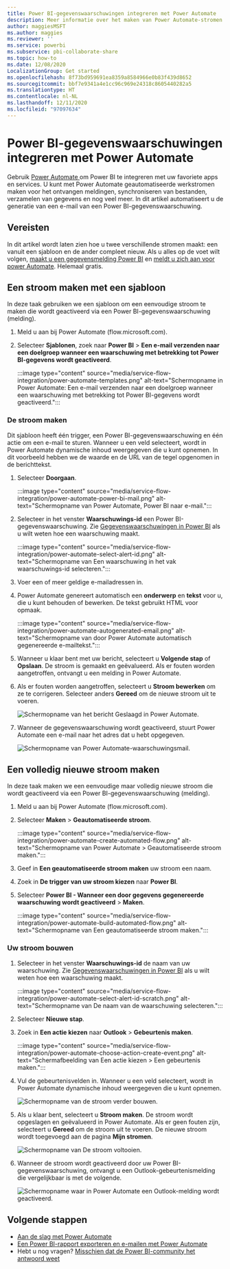 ```yaml
---
title: Power BI-gegevenswaarschuwingen integreren met Power Automate
description: Meer informatie over het maken van Power Automate-stromen die worden geactiveerd met Power BI-gegevenswaarschuwingen.
author: maggiesMSFT
ms.author: maggies
ms.reviewer: ''
ms.service: powerbi
ms.subservice: pbi-collaborate-share
ms.topic: how-to
ms.date: 12/08/2020
LocalizationGroup: Get started
ms.openlocfilehash: 8f73bd959691ea8359a8584966e0b83f439d8652
ms.sourcegitcommit: bbf7e9341a4e1cc96c969e24318c8605440282a5
ms.translationtype: HT
ms.contentlocale: nl-NL
ms.lasthandoff: 12/11/2020
ms.locfileid: "97097634"
---
```

# <a name="integrate-power-bi-data-alerts-with-power-automate"></a>Power BI-gegevenswaarschuwingen integreren met Power Automate

Gebruik [Power Automate ](/power-automate/getting-started) om Power BI te integreren met uw favoriete apps en services. U kunt met Power Automate geautomatiseerde werkstromen maken voor het ontvangen meldingen, synchroniseren van bestanden, verzamelen van gegevens en nog veel meer. In dit artikel automatiseert u de generatie van een e-mail van een Power BI-gegevenswaarschuwing.

## <a name="prerequisites"></a>Vereisten
In dit artikel wordt laten zien hoe u twee verschillende stromen maakt: een vanuit een sjabloon en de ander compleet nieuw. Als u alles op de voet wilt volgen, [maakt u een gegevensmelding Power BI](../create-reports/service-set-data-alerts.md) en [meldt u zich aan voor power Automate](https://flow.microsoft.com/#home-signup). Helemaal gratis.

## <a name="create-a-flow-from-a-template"></a>Een stroom maken met een sjabloon
In deze taak gebruiken we een sjabloon om een eenvoudige stroom te maken die wordt geactiveerd via een Power BI-gegevenswaarschuwing (melding).

1. Meld u aan bij Power Automate (flow.microsoft.com).
2. Selecteer **Sjablonen**, zoek naar **Power BI** > **Een e-mail verzenden naar een doelgroep wanneer een waarschuwing met betrekking tot Power BI-gegevens wordt geactiveerd**.
   
    :::image type="content" source="media/service-flow-integration/power-automate-templates.png" alt-text="Schermopname in Power Automate: Een e-mail verzenden naar een doelgroep wanneer een waarschuwing met betrekking tot Power BI-gegevens wordt geactiveerd.":::

### <a name="build-the-flow"></a>De stroom maken
Dit sjabloon heeft één trigger, een Power BI-gegevenswaarschuwing en één actie om een e-mail te sturen. Wanneer u een veld selecteert, wordt in Power Automate dynamische inhoud weergegeven die u kunt opnemen.  In dit voorbeeld hebben we de waarde en de URL van de tegel opgenomen in de berichttekst.

1. Selecteer **Doorgaan**.

    :::image type="content" source="media/service-flow-integration/power-automate-power-bi-mail.png" alt-text="Schermopname van Power Automate, Power BI naar e-mail.":::

1. Selecteer in het venster **Waarschuwings-id** een Power BI-gegevenswaarschuwing. Zie [Gegevenswaarschuwingen in Power BI](../create-reports/service-set-data-alerts.md) als u wilt weten hoe een waarschuwing maakt.
   
    :::image type="content" source="media/service-flow-integration/power-automate-select-alert-id.png" alt-text="Schermopname van Een waarschuwing in het vak waarschuwings-id selecteren.":::
2. Voer een of meer geldige e-mailadressen in.

3. Power Automate genereert automatisch een **onderwerp** en **tekst** voor u, die u kunt behouden of bewerken. De tekst gebruikt HTML voor opmaak.

    :::image type="content" source="media/service-flow-integration/power-automate-autogenerated-email.png" alt-text="Schermopname van door Power Automate automatisch gegenereerde e-mailtekst.":::

1. Wanneer u klaar bent met uw bericht, selecteert u **Volgende stap** of **Opslaan**.  De stroom is gemaakt en geëvalueerd.  Als er fouten worden aangetroffen, ontvangt u een melding in Power Automate.
2. Als er fouten worden aangetroffen, selecteert u **Stroom bewerken** om ze te corrigeren. Selecteer anders **Gereed** om de nieuwe stroom uit te voeren.
   
   ![Schermopname van het bericht Geslaagd in Power Automate.](media/service-flow-integration/power-bi-flow-running.png)
5. Wanneer de gegevenswaarschuwing wordt geactiveerd, stuurt Power Automate een e-mail naar het adres dat u hebt opgegeven.  
   
   ![Schermopname van Power Automate-waarschuwingsmail.](media/service-flow-integration/power-bi-flow-email2.png)

## <a name="create-a-flow-from-scratch"></a>Een volledig nieuwe stroom maken
In deze taak maken we een eenvoudige maar volledig nieuwe stroom die wordt geactiveerd via een Power BI-gegevenswaarschuwing (melding).

1. Meld u aan bij Power Automate (flow.microsoft.com).
2. Selecteer **Maken** > **Geautomatiseerde stroom**.

    :::image type="content" source="media/service-flow-integration/power-automate-create-automated-flow.png" alt-text="Schermopname van Power Automate > Geautomatiseerde stroom maken.":::   
3. Geef in **Een geautomatiseerde stroom maken** uw stroom een naam.
1. Zoek in **De trigger van uw stroom kiezen** naar **Power BI**.
1. Selecteer **Power BI - Wanneer een door gegevens gegenereerde waarschuwing wordt geactiveerd** > **Maken**.

    :::image type="content" source="media/service-flow-integration/power-automate-build-automated-flow.png" alt-text="Schermopname van Een geautomatiseerde stroom maken.":::

### <a name="build-your-flow"></a>Uw stroom bouwen
1. Selecteer in het venster **Waarschuwings-id** de naam van uw waarschuwing. Zie [Gegevenswaarschuwingen in Power BI](../create-reports/service-set-data-alerts.md) als u wilt weten hoe een waarschuwing maakt.

    :::image type="content" source="media/service-flow-integration/power-automate-select-alert-id-scratch.png" alt-text="Schermopname van De naam van de waarschuwing selecteren.":::   

2. Selecteer **Nieuwe stap**.
   
3. Zoek in **Een actie kiezen** naar **Outlook** > **Gebeurtenis maken**.

    :::image type="content" source="media/service-flow-integration/power-automate-choose-action-create-event.png" alt-text="Schermafbeelding van Een actie kiezen > Een gebeurtenis maken.":::   
4. Vul de gebeurtenisvelden in. Wanneer u een veld selecteert, wordt in Power Automate dynamische inhoud weergegeven die u kunt opnemen.
   
   ![Schermopname van de stroom verder bouwen.](media/service-flow-integration/power-bi-flow-event.png)
5. Als u klaar bent, selecteert u **Stroom maken**.  De stroom wordt opgeslagen en geëvalueerd in Power Automate. Als er geen fouten zijn, selecteert u **Gereed** om de stroom uit te voeren.  De nieuwe stroom wordt toegevoegd aan de pagina **Mijn stromen**.
   
   ![Schermopname van De stroom voltooien.](media/service-flow-integration/power-bi-flow-running.png)
6. Wanneer de stroom wordt geactiveerd door uw Power BI-gegevenswaarschuwing, ontvangt u een Outlook-gebeurtenismelding die vergelijkbaar is met de volgende.
   
    ![Schermopname waar in Power Automate een Outlook-melding wordt geactiveerd.](media/service-flow-integration/power-bi-flow-notice.png)

## <a name="next-steps"></a>Volgende stappen
* [Aan de slag met Power Automate](/power-automate/getting-started/)
* [Een Power BI-rapport exporteren en e-mailen met Power Automate](service-automate-power-bi-report-export.md)
* Hebt u nog vragen? [Misschien dat de Power BI-community het antwoord weet](https://community.powerbi.com/)
